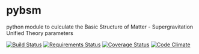 # pybsm
python module to culculate the Basic Structure of Matter - Supergravitation Unified Theory parameters

[![Build Status](https://travis-ci.org/supergravity-org/pybsm.svg?branch=master)](https://travis-ci.org/supergravity-org/pybsm)
[![Requirements Status](https://requires.io/github/supergravity-org/pybsm/requirements.svg?branch=master)](https://requires.io/github/supergravity-org/pybsm/requirements/?branch=master)
[![Coverage Status](https://coveralls.io/repos/github/supergravity-org/pybsm/badge.svg?branch=master)](https://coveralls.io/github/supergravity-org/pybsm?branch=master)
[![Code Climate](https://codeclimate.com/github/supergravity-org/pybsm/badges/gpa.svg)](https://codeclimate.com/github/supergravity-org/pybsm)
